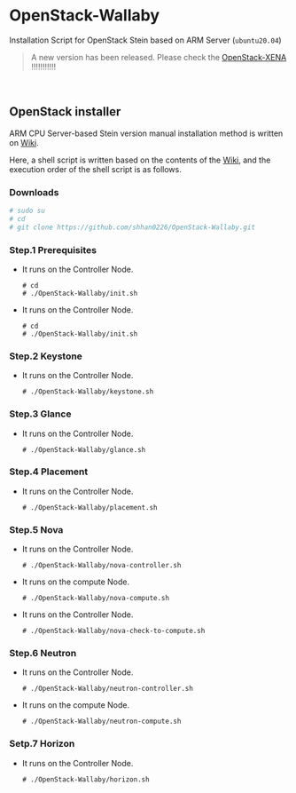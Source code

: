 # OpenStack-Wallaby
Installation Script for OpenStack Stein based on ARM Server (`ubuntu20.04`)

> A new version has been released. Please check the [OpenStack-XENA](https://github.com/shhan0226/OpenStack-Xena) !!!!!!!!!!!

</br>
 
## OpenStack installer

ARM CPU Server-based Stein version manual installation method is written on [Wiki](https://github.com/shhan0226/Project-OpenStack/wiki).

Here, a shell script is written based on the contents of the [Wiki](https://github.com/shhan0226/Project-OpenStack/wiki), and the execution order of the shell script is as follows.

### Downloads
```bash
# sudo su
# cd
# git clone https://github.com/shhan0226/OpenStack-Wallaby.git
```

### Step.1 Prerequisites
- It runs on the Controller Node.
  ```
  # cd
  # ./OpenStack-Wallaby/init.sh
  ```

- It runs on the Controller Node.
  ```
  # cd 
  # ./OpenStack-Wallaby/init.sh
  ```

### Step.2 Keystone
- It runs on the Controller Node.
  ```
  # ./OpenStack-Wallaby/keystone.sh
  ```

### Step.3 Glance
- It runs on the Controller Node.
  ```
  # ./OpenStack-Wallaby/glance.sh
  ```

### Step.4 Placement
- It runs on the Controller Node.
  ```
  # ./OpenStack-Wallaby/placement.sh
  ```

### Step.5 Nova
- It runs on the Controller Node.
  ```
  # ./OpenStack-Wallaby/nova-controller.sh
  ```

- It runs on the compute Node.
  ```
  # ./OpenStack-Wallaby/nova-compute.sh
  ```

- It runs on the Controller Node.
  ```
  # ./OpenStack-Wallaby/nova-check-to-compute.sh
  ```

### Step.6 Neutron
- It runs on the Controller Node.
  ```
  # ./OpenStack-Wallaby/neutron-controller.sh
  ```

- It runs on the compute Node.
  ```
  # ./OpenStack-Wallaby/neutron-compute.sh
  ```

### Setp.7 Horizon
- It runs on the Controller Node.
  ```
  # ./OpenStack-Wallaby/horizon.sh
  ```

